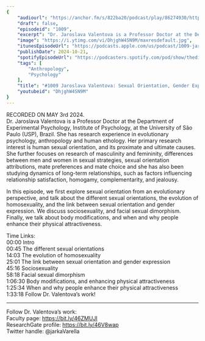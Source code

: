 ```yaml
---
{
	"audiourl": "https://anchor.fm/s/822ba20/podcast/play/86274930/https%3A%2F%2Fd3ctxlq1ktw2nl.cloudfront.net%2Fstaging%2F2024-4-3%2F62f6d783-e745-73aa-669d-e29042f8ecb2.m4a",
	"draft": false,
	"episodeid": "1009",
	"excerpt": "Dr. Jaroslava Valentova is a Professor Doctor at the Department of Experimental Psychology, Institute of Psychology, at the University of São Paulo (USP), Brazil. She has research experience in evolutionary psychology, anthropology and human ethology. Her primary research interest is human sexual orientation, and its proximate and ultimate causes. She further focuses on research of masculinity and femininity, differences between men and women in sexual strategies, sexual orientation attributions, mate preferences and mate choice and she has also been studying dynamics of long-term relationships, such as factors influencing relationship satisfaction, homogamy, complementarity, and jealousy.",
	"image": "https://i.ytimg.com/vi/DhjghW4SN9M/maxresdefault.jpg",
	"itunesEpisodeUrl": "https://podcasts.apple.com/us/podcast/1009-jaroslava-valentova-sexual-orientation-gender/id1451347236?i=1000673885238&uo=4",
	"publishDate": 2024-10-21,
	"spotifyEpisodeUrl": "https://podcasters.spotify.com/pod/show/thedissenter/episodes/1009-Jaroslava-Valentova-Sexual-Orientation--Gender-Expression--and-Physical-Attractiveness-e2j7ddi",
	"tags": [
		"Anthropology",
		"Psychology"
	],
	"title": "#1009 Jaroslava Valentova: Sexual Orientation, Gender Expression, and Physical Attractiveness",
	"youtubeid": "DhjghW4SN9M"
}
---
```

RECORDED ON MAY 3rd 2024.  
Dr. Jaroslava Valentova is a Professor Doctor at the Department of Experimental Psychology, Institute of Psychology, at the University of São Paulo (USP), Brazil. She has research experience in evolutionary psychology, anthropology and human ethology. Her primary research interest is human sexual orientation, and its proximate and ultimate causes. She further focuses on research of masculinity and femininity, differences between men and women in sexual strategies, sexual orientation attributions, mate preferences and mate choice and she has also been studying dynamics of long-term relationships, such as factors influencing relationship satisfaction, homogamy, complementarity, and jealousy.

In this episode, we first explore sexual orientation from an evolutionary perspective, and talk about the different sexual orientations, the evolution of homosexuality, and the link between sexual orientation and gender expression. We discuss sociosexuality, and facial sexual dimorphism. Finally, we talk about body modifications, and when and why people enhance their physical attractiveness.

Time Links:  
<time>00:00</time> Intro  
<time>00:45</time> The different sexual orientations  
<time>14:03</time> The evolution of homosexuality  
<time>25:01</time> The link between sexual orientation and gender expression  
<time>45:16</time> Sociosexuality  
<time>58:18</time> Facial sexual dimorphism  
<time>1:06:30</time> Body modifications, and enhancing physical attractiveness  
<time>1:25:34</time> When and why people enhance their physical attractiveness  
<time>1:33:18</time> Follow Dr. Valentova’s work!

---

Follow Dr. Valentova’s work:  
Faculty page: https://bit.ly/46ZMUJI  
ResearchGate profile: https://bit.ly/46V8wap  
Twitter handle: @jarkaVarella
